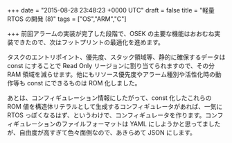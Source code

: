 
+++
date = "2015-08-28 23:48:23 +0000 UTC"
draft = false
title = "軽量 RTOS の開発 (8)"
tags = ["OS","ARM","C"]

+++
前回アラームの実装が完了した段階で、OSEK の主要な機能はおおむね実装できたので、次はフットプリントの最適化を進めます。

タスクのエントリポイント、優先度、スタック領域等、静的に確保するデータは const にすることで Read Only リージョンに割り当てられますので、その分 RAM 領域を減らせます。他にもリソース優先度やアラーム種別や活性化時の動作等も const にできるものは ROM 化しました。

あとは、コンフィギュレーション情報にしたがって、const 化したこれらの ROM 値を構造体リテラルとして生成するコンフィギュレータがあれば、一気に RTOS っぽくなるはず、というわけで、コンフィギュレータを作ります。コンフィギュレーションのファイルフォーマットは YAML にしようかと思ってましたが、自由度が高すぎて色々面倒なので、あきらめて JSON にします。


